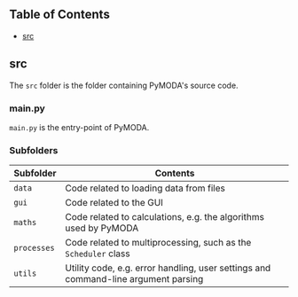 <!-- START doctoc generated TOC please keep comment here to allow auto update -->
<!-- DON'T EDIT THIS SECTION, INSTEAD RE-RUN doctoc TO UPDATE -->
## Table of Contents

- [src](#src)

<!-- END doctoc generated TOC please keep comment here to allow auto update -->

## src

The `src` folder is the folder containing PyMODA's source code. 

### main.py

`main.py` is the entry-point of PyMODA. 

### Subfolders

| Subfolder | Contents |
| ----- | ----- |
| `data` | Code related to loading data from files | 
| `gui` | Code related to the GUI | 
| `maths` | Code related to calculations, e.g. the algorithms used by PyMODA | 
| `processes` | Code related to multiprocessing, such as the `Scheduler` class | 
| `utils` | Utility code, e.g. error handling, user settings and command-line argument parsing | 